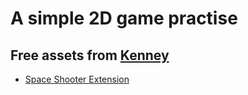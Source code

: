 # A simple 2D game practise

## Free assets from [Kenney](https://kenney.nl/assets)

- [Space Shooter Extension](https://kenney.nl/assets/space-shooter-extension)
